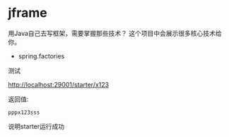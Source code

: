 # jframe

用Java自己去写框架，需要掌握那些技术？
这个项目中会展示很多核心技术给你。

- spring.factories

测试

[http://localhost:29001/starter/x123](http://localhost:29001/starter/x123)

返回值:

```text
pppx123sss
```
说明starter运行成功
